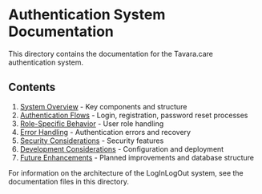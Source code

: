 
# Authentication System Documentation

This directory contains the documentation for the Tavara.care authentication system.

## Contents

1. [System Overview](./SystemOverview.md) - Key components and structure
2. [Authentication Flows](./AuthenticationFlows.md) - Login, registration, password reset processes
3. [Role-Specific Behavior](./RoleSpecificBehavior.md) - User role handling
4. [Error Handling](./ErrorHandling.md) - Authentication errors and recovery
5. [Security Considerations](./SecurityConsiderations.md) - Security features
6. [Development Considerations](./DevelopmentConsiderations.md) - Configuration and deployment
7. [Future Enhancements](./FutureEnhancements.md) - Planned improvements and database structure

For information on the architecture of the LogInLogOut system, see the documentation files in this directory.
